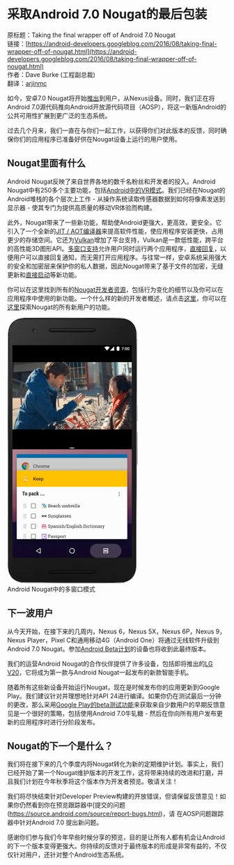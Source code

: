 # 采取Android 7.0 Nougat的最后包装

原标题：Taking the final wrapper off of Android 7.0 Nougat  
链接：[https://android-developers.googleblog.com/2016/08/taking-final-wrapper-off-of-nougat.html](https://android-developers.googleblog.com/2016/08/taking-final-wrapper-off-of-nougat.html)  
作者：Dave Burke (工程副总裁)  
翻译：[arjinmc](https://github.com/arjinmc) 

如今，安卓7.0 Nougat将开始[推出](https://android.googleblog.com/2016/08/android-70-nougat-more-powerful-os-made.html)到用户，从Nexus设备。同时，我们正在将Android 7.0源代码推向Android开放源代码项目（AOSP），将这一新版Android的公共可用性扩展到更广泛的生态系统。

过去几个月来，我们一直在与你们一起工作，以获得你们对此版本的反馈，同时确保你们的应用程序已准备好供在Nougat设备上运行的用户使用。

## Nougat里面有什么

Android Nougat反映了来自世界各地的数千名粉丝和开发者的投入。Android Nougat中有250多个主要功能，包括[Android中的VR模式](https://developers.google.com/vr/?utm_campaign=android_launch_android7.0nougat_082216&utm_source=anddev&utm_medium=blog)。我们已经在Nougat的Android堆栈的各个层次上工作 - 从操作系统读取传感器数据到如何将像素发送到显示器 - 使其专门为提供高质量的移动VR体验而构建。

此外，Nougat带来了一些新功能，帮助使Android更强大，更高效，更安全。它引入了一个全新的[JIT / AOT编译器](https://developer.android.com/about/versions/nougat/android-7.0.html?utm_campaign=android_launch_android7.0nougat_082216&utm_source=anddev&utm_medium=blog#jit_aot?utm_source=anddev&utm_medium=blog)来提高软件性能，使应用程序安装更快，占用更少的存储空间。它还为[Vulkan](https://developer.android.com/ndk/guides/graphics/index.html?utm_campaign=android_launch_android7.0nougat_082216&utm_source=anddev&utm_medium=blog)增加了平台支持，Vulkan是一款低性能，跨平台的高性能3D图形API。[多窗口支持](http://developer.android.com/guide/topics/ui/multi-window.html?utm_source=anddev&utm_medium=blog)允许用户同时运行两个应用程序，[直接回复](http://developer.android.com/guide/topics/ui/notifiers/notifications.html?utm_campaign=android_launch_android7.0nougat_082216&utm_source=anddev&utm_medium=blog#direct?utm_source=anddev&utm_medium=blog)，以便用户可以直接回复通知，而无需打开应用程序。与往常一样，安卓系统采用强大的安全和加密层来保护你的私人数据，因此Nougat带来了基于文件的加密，无缝更新和[直接启动](https://developer.android.com/training/articles/direct-boot.html?utm_source=anddev&utm_medium=blog)等新功能。

你可以在这里找到所有的[Nougat开发者资源](https://developer.android.com/about/versions/nougat/index.html?utm_source=anddev&utm_medium=blog)，包括行为变化的细节以及你可以在应用程序中使用的新功能。一个什么样的新的开发者概述，请点击[这里](https://developer.android.com/about/versions/nougat/android-7.0.html?utm_source=anddev&utm_medium=blog)，你可以在[这里](https://www.android.com/versions/nougat-7-0/)探索Nougat的所有新用户的功能。

![img](../images/2016.8.22.png)  
Android Nougat中的多窗口模式

## 下一波用户

从今天开始，在接下来的几周内，Nexus 6，Nexus 5X，Nexus 6P，Nexus 9，Nexus Player，Pixel C和通用移动4G（Android One）将通过无线软件升级到Android 7.0 Nougat。参加[Android Beta计划](https://www.google.com/android/beta)的设备也将收到此最终版本。

我们的运营Android Nougat的合作伙伴提供了许多设备，包括即将推出的[LG V20](http://www.lgnewsroom.com/2016/08/new-lg-v20-to-be-worlds-first-phone-to-launch-with-android-7-0-nougat/)，它将成为第一款与Android Nougat一起发布的新款智能手机。

随着所有这些新设备开始运行Nougat，现在是时候发布你的应用更新到Google Play。我们建议针对并理想地针对API 24进行编译。如果你仍在测试最后一分钟的更改，那么采用[Google Play的beta测试功能](https://developer.android.com/distribute/engage/beta.html?utm_campaign=android_launch_npreview_061516&utm_source=anddev&utm_medium=blog)来获取来自少数用户的早期反馈意见是一个很好的策略，包括使用Android 7.0牛轧糖 - 然后在你向所有用户发布更新的应用程序时进行分阶段发布。

## Nougat的下一个是什么？

我们将在接下来的几个季度内将Nougat转化为新的定期维护计划。事实上，我们已经开始了第一个Nougat维护版本的开发工作，这将带来持续的改进和打磨，并且我们计划在今年秋季将这个版本作为开发者预览。敬请关注！

我们将尽快结束针对Developer Preview构建的开放错误，但请保留反馈意见！如果你仍然看到你在预览跟踪器中[提交的问题(https://source.android.com/source/report-bugs.html)，请 在AOSP问题跟踪器中针对Android 7.0 提出新问题。

感谢你们参与我们今年早些时候分享的预览，目的是让所有人都有机会让Android的下一个版本变得更强大。你持续的反馈对于最终版本的形成是非常有益的，不仅仅针对用户，还针对整个Android生态系统。